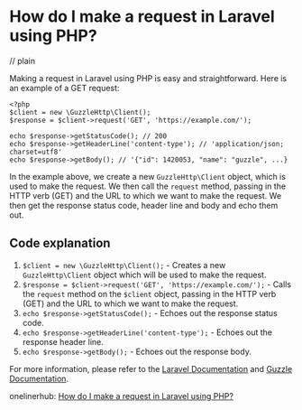 # How do I make a request in Laravel using PHP?
// plain

Making a request in Laravel using PHP is easy and straightforward. Here is an example of a GET request:

```
<?php
$client = new \GuzzleHttp\Client();
$response = $client->request('GET', 'https://example.com/');

echo $response->getStatusCode(); // 200
echo $response->getHeaderLine('content-type'); // 'application/json; charset=utf8'
echo $response->getBody(); // '{"id": 1420053, "name": "guzzle", ...}
```

In the example above, we create a new `GuzzleHttp\Client` object, which is used to make the request. We then call the `request` method, passing in the HTTP verb (GET) and the URL to which we want to make the request. We then get the response status code, header line and body and echo them out.

## Code explanation


1. `$client = new \GuzzleHttp\Client();` - Creates a new `GuzzleHttp\Client` object which will be used to make the request.
2. `$response = $client->request('GET', 'https://example.com/');` - Calls the `request` method on the `$client` object, passing in the HTTP verb (GET) and the URL to which we want to make the request.
3. `echo $response->getStatusCode();` - Echoes out the response status code.
4. `echo $response->getHeaderLine('content-type');` - Echoes out the response header line.
5. `echo $response->getBody();` - Echoes out the response body.

For more information, please refer to the [Laravel Documentation](https://laravel.com/docs/7.x/requests) and [Guzzle Documentation](http://docs.guzzlephp.org/en/stable/).

onelinerhub: [How do I make a request in Laravel using PHP?](https://onelinerhub.com/php-laravel/how-do-i-make-a-request-in-laravel-using-php)